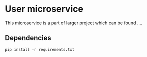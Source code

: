 # User microservice

This microservice is a part of larger project which can be found ....

## Dependencies

```shell
pip install -r requirements.txt
```